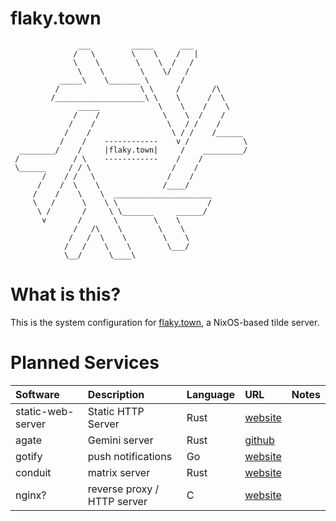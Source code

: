 # flaky.town

```
               ___         _____      ___
              /   \        \    \    /   |
              \    \        \    \  /   /
               \    \        \    \/   /
           _____\    \_______ \       /
          /                  \ \     /       /\
         /____________________\ \    \      /  \
               _____             \    \    /    \
              /    /              \    \  /    /
             /    /                \   / /    /
            /    /                  \ / /    /______
           /    /    ------------    v /            \
  ________/    /     |flaky.town|     /    _________/
 /            / \    ------------    /    /
 \______     / / \                  /    /
       /    / /   \                /    /
      /    /  \    \              /____/
     /    /    \    \  ______________________
     \   /      \    \ \                    /
      \ /       /     \ \_______     ______/
       v       /       \        \    \
              /   /\    \        \    \
             /   /  \    \        \    \
            /   /    \    \        \___/
            \__/      \____\

```

# What is this?

This is the system configuration for [flaky.town](https://flaky.town), a NixOS-based tilde server.

# Planned Services

| Software          | Description                 | Language | URL                                         | Notes |
| :---------------- | :-------------------------- | :------- | :------------------------------------------ | :---- |
| static-web-server | Static HTTP Server          | Rust     | [website](https://static-web-server.net/)   |       |
| agate             | Gemini server               | Rust     | [github](https://github.com/mbrubeck/agate) |       |
| gotify            | push notifications          | Go       | [website](https://gotify.net/)              |       |
| conduit           | matrix server               | Rust     | [website](https://conduit.rs/)              |       |
| nginx?            | reverse proxy / HTTP server | C        | [website](https://www.nginx.com/)           |       |

